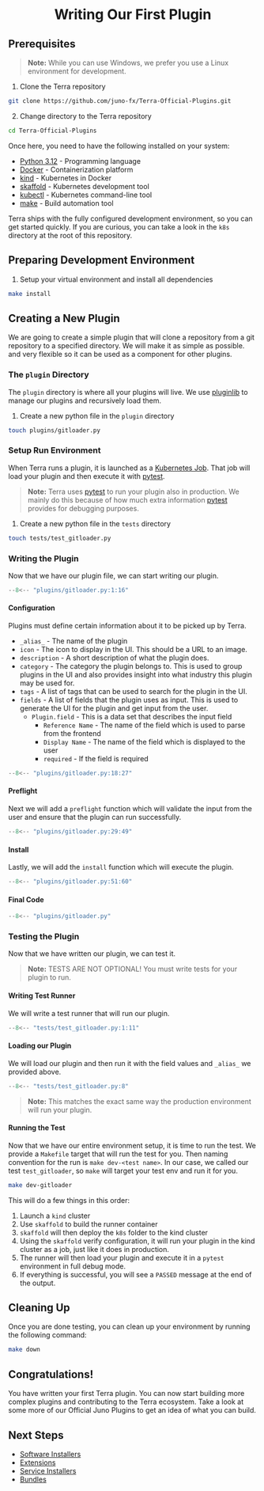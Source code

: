 # <center>Writing Our First Plugin</center>

## Prerequisites 

> **Note:** While you can use Windows, we prefer you use a Linux environment for development.

1. Clone the Terra repository
```bash
git clone https://github.com/juno-fx/Terra-Official-Plugins.git
```

2. Change directory to the Terra repository
```bash
cd Terra-Official-Plugins
```

Once here, you need to have the following installed on your system:

- [Python 3.12](https://www.python.org/downloads/) - Programming language
- [Docker](https://docs.docker.com/get-docker/) - Containerization platform
- [kind](https://kind.sigs.k8s.io/) - Kubernetes in Docker
- [skaffold](https://skaffold.dev/) - Kubernetes development tool
- [kubectl](https://kubernetes.io/docs/tasks/tools/install-kubectl/) - Kubernetes command-line tool
- [make](https://www.gnu.org/software/make/) - Build automation tool

Terra ships with the fully configured development environment, so you can get started quickly. 
If you are curious, you can take a look in the `k8s` directory at the root of this repository.

## Preparing Development Environment

1. Setup your virtual environment and install all dependencies
```bash
make install
```

## Creating a New Plugin

We are going to create a simple plugin that will clone a repository
from a git repository to a specified directory. We will make it as 
simple as possible. and very flexible so it can be used as a component
for other plugins.

### The `plugin` Directory

The `plugin` directory is where all your plugins will live. We use [pluginlib](https://github.com/Rockhopper-Technologies/pluginlib)
to manage our plugins and recursively load them. 

1. Create a new python file in the `plugin` directory
```bash
touch plugins/gitloader.py
```

### Setup Run Environment

When Terra runs a plugin, it is launched as a [Kubernetes Job](https://kubernetes.io/docs/concepts/workloads/controllers/job/).
That job will load your plugin and then execute it with [pytest](https://docs.pytest.org/).

> **Note:** Terra uses [pytest](https://docs.pytest.org/) to run your plugin
> also in production. We mainly do this because of how much extra information
> [pytest](https://docs.pytest.org/) provides for debugging purposes.

1. Create a new python file in the `tests` directory
```bash
touch tests/test_gitloader.py
```

### Writing the Plugin

Now that we have our plugin file, we can start writing our plugin.

```python linenums="1" title="plugins/gitloader.py" hl_lines="18-27"
--8<-- "plugins/gitloader.py:1:16"
```

#### Configuration

Plugins must define certain information about it to be picked up by Terra.

* `_alias_` - The name of the plugin
* `icon` - The icon to display in the UI. This should be a URL to an image.
* `description` - A short description of what the plugin does.
* `category` - The category the plugin belongs to. This is used to group plugins in the UI and also provides insight into what industry this plugin may be used for.
* `tags` - A list of tags that can be used to search for the plugin in the UI.
* `fields` - A list of fields that the plugin uses as input. This is used to generate the UI for the plugin and get input from the user.
    * `Plugin.field` - This is a data set that describes the input field
        * `Reference Name` - The name of the field which is used to parse from the frontend
        * `Display Name` - The name of the field which is displayed to the user
        * `required` - If the field is required

```python linenums="1" title="Configuration"
--8<-- "plugins/gitloader.py:18:27"
```

#### Preflight

Next we will add a `preflight` function which will validate the input from 
the user and ensure that the plugin can run successfully.

```python linenums="1" title="Preflight" 
--8<-- "plugins/gitloader.py:29:49"
```

#### Install

Lastly, we will add the `install` function which will execute the plugin.

```python linenums="1" title="Install"
--8<-- "plugins/gitloader.py:51:60"
```

#### Final Code

```python linenums="1" title="Final Plugin Code"
--8<-- "plugins/gitloader.py"
```

### Testing the Plugin

Now that we have written our plugin, we can test it.

> **Note:** TESTS ARE NOT OPTIONAL! You must write tests for your plugin to run.

#### Writing Test Runner

We will write a test runner that will run our plugin.

```python linenums="1" title="tests/test_gitloader.py"
--8<-- "tests/test_gitloader.py:1:11"
```

#### Loading our Plugin

We will load our plugin and then run it with the field values and `_alias_` we provided above.

```python linenums="1" title="Loading Plugin"
--8<-- "tests/test_gitloader.py:8"
```

> **Note:** This matches the exact same way the production environment will run your plugin.


#### Running the Test

Now that we have our entire environment setup, it is time to run the test.
We provide a `Makefile` target that will run the test for you. Then naming
convention for the run is `make dev-<test name>`. In our case, we called our
test `test_gitloader`, so `make` will target your test env and run it for you.

```bash
make dev-gitloader
```

This will do a few things in this order:

1. Launch a `kind` cluster
2. Use `skaffold` to build the runner container
3. `skaffold` will then deploy the `k8s` folder to the kind cluster
4. Using the `skaffold` verify configuration, it will run your plugin in the kind cluster as a job, just like it does in production.
5. The runner will then load your plugin and execute it in a `pytest` environment in full debug mode.
6. If everything is successful, you will see a `PASSED` message at the end of the output.

## Cleaning Up

Once you are done testing, you can clean up your environment by running the following command:

```bash
make down
```

## Congratulations!

You have written your first Terra plugin. You can now start building more complex plugins and contributing to the Terra 
ecosystem. Take a look at some more of our Official Juno Plugins to get an idea of what you can build.

## Next Steps

- [Software Installers](software_installers.md)
- [Extensions](extensions.md)
- [Service Installers](service_installers.md)
- [Bundles](bundles.md)

